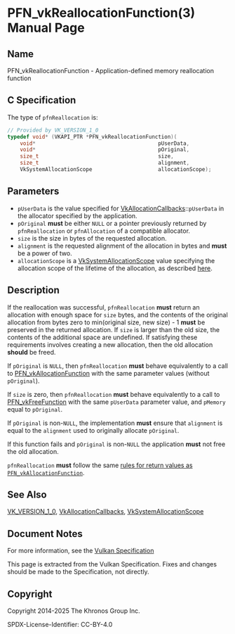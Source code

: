 # PFN\_vkReallocationFunction(3) Manual Page

## Name

PFN\_vkReallocationFunction - Application-defined memory reallocation function



## [](#_c_specification)C Specification

The type of `pfnReallocation` is:

```c++
// Provided by VK_VERSION_1_0
typedef void* (VKAPI_PTR *PFN_vkReallocationFunction)(
    void*                                       pUserData,
    void*                                       pOriginal,
    size_t                                      size,
    size_t                                      alignment,
    VkSystemAllocationScope                     allocationScope);
```

## [](#_parameters)Parameters

- `pUserData` is the value specified for [VkAllocationCallbacks](https://registry.khronos.org/vulkan/specs/latest/man/html/VkAllocationCallbacks.html)::`pUserData` in the allocator specified by the application.
- `pOriginal` **must** be either `NULL` or a pointer previously returned by `pfnReallocation` or `pfnAllocation` of a compatible allocator.
- `size` is the size in bytes of the requested allocation.
- `alignment` is the requested alignment of the allocation in bytes and **must** be a power of two.
- `allocationScope` is a [VkSystemAllocationScope](https://registry.khronos.org/vulkan/specs/latest/man/html/VkSystemAllocationScope.html) value specifying the allocation scope of the lifetime of the allocation, as described [here](https://registry.khronos.org/vulkan/specs/latest/html/vkspec.html#memory-host-allocation-scope).

## [](#_description)Description

If the reallocation was successful, `pfnReallocation` **must** return an allocation with enough space for `size` bytes, and the contents of the original allocation from bytes zero to min(original size, new size) - 1 **must** be preserved in the returned allocation. If `size` is larger than the old size, the contents of the additional space are undefined. If satisfying these requirements involves creating a new allocation, then the old allocation **should** be freed.

If `pOriginal` is `NULL`, then `pfnReallocation` **must** behave equivalently to a call to [PFN\_vkAllocationFunction](https://registry.khronos.org/vulkan/specs/latest/man/html/PFN_vkAllocationFunction.html) with the same parameter values (without `pOriginal`).

If `size` is zero, then `pfnReallocation` **must** behave equivalently to a call to [PFN\_vkFreeFunction](https://registry.khronos.org/vulkan/specs/latest/man/html/PFN_vkFreeFunction.html) with the same `pUserData` parameter value, and `pMemory` equal to `pOriginal`.

If `pOriginal` is non-`NULL`, the implementation **must** ensure that `alignment` is equal to the `alignment` used to originally allocate `pOriginal`.

If this function fails and `pOriginal` is non-`NULL` the application **must** not free the old allocation.

`pfnReallocation` **must** follow the same [rules for return values as `PFN_vkAllocationFunction`](https://registry.khronos.org/vulkan/specs/latest/man/html/vkAllocationFunction_return_rules.html).

## [](#_see_also)See Also

[VK\_VERSION\_1\_0](https://registry.khronos.org/vulkan/specs/latest/man/html/VK_VERSION_1_0.html), [VkAllocationCallbacks](https://registry.khronos.org/vulkan/specs/latest/man/html/VkAllocationCallbacks.html), [VkSystemAllocationScope](https://registry.khronos.org/vulkan/specs/latest/man/html/VkSystemAllocationScope.html)

## [](#_document_notes)Document Notes

For more information, see the [Vulkan Specification](https://registry.khronos.org/vulkan/specs/latest/html/vkspec.html#PFN_vkReallocationFunction)

This page is extracted from the Vulkan Specification. Fixes and changes should be made to the Specification, not directly.

## [](#_copyright)Copyright

Copyright 2014-2025 The Khronos Group Inc.

SPDX-License-Identifier: CC-BY-4.0